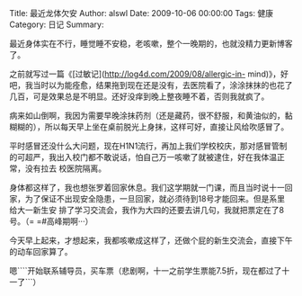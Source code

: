 Title: 最近龙体欠安
Author: alswl
Date: 2009-10-06 00:00:00
Tags: 健康
Category: 日记
Summary: 

最近身体实在不行，睡觉睡不安稳，老咳嗽，整个一晚期的，也就没精力更新博客了。

之前就写过一篇《[过敏记](http://log4d.com/2009/08/allergic-in-
mind)》，好吧，我当时以为能痊愈，结果拖到现在还是没有，去医院看了，涂涂抹抹的也花了几百，可是效果总是不明显。还好没痒到晚上整夜睡不着，否则我就疯了。

病来如山倒啊，我因为需要早晚涂抹药剂（还是藏药，很不舒服，和黄油似的，黏糊糊的），所以每天早上坐在桌前脱光上身抹，这样可好，直接让风给吹感冒了。

平时感冒还没什么大问题，现在H1N1流行，再加上我们学校校庆，那对感冒管制的可超严，我出入校门都不敢说话，怕自己万一咳嗽了就被逮住，好在我体温正常，没有拉去
校医院隔离。

身体都这样了，我也想张罗着回家休息。我们这学期就一门课，而且当时说十一回家，为了保证不出现安全隐患，一旦回家，就必须待到18号才能回来。但是系里给大一新生安
排了学习交流会，我作为大四的还要去讲几句，我就把票定在了8号。（= =#高峰期啊···）

今天早上起来，才想起来，我都咳嗽成这样了，还做个屁的新生交流会，直接下午的动车回家算了。

嗯````开始联系辅导员，买车票（悲剧啊，十一之前学生票能7.5折，现在都过了十一了```）

